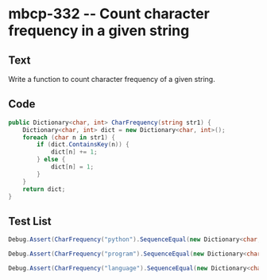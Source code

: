 # mbcp-332 -- Count character frequency in a given string

## Text

Write a function to count character frequency of a given string.

## Code

```csharp
public Dictionary<char, int> CharFrequency(string str1) {
    Dictionary<char, int> dict = new Dictionary<char, int>();
    foreach (char n in str1) {
        if (dict.ContainsKey(n)) {
            dict[n] += 1;
        } else {
            dict[n] = 1;
        }
    }
    return dict;
}
```

## Test List

```csharp
Debug.Assert(CharFrequency("python").SequenceEqual(new Dictionary<char, int>{{'p', 1}, {'y', 1}, {'t', 1}, {'h', 1}, {'o', 1}, {'n', 1}}));
```

```csharp
Debug.Assert(CharFrequency("program").SequenceEqual(new Dictionary<char, int> { { 'p', 1 }, { 'r', 2 }, { 'o', 1 }, { 'g', 1 }, { 'a', 1 }, { 'm', 1 } }));
```

```csharp
Debug.Assert(CharFrequency("language").SequenceEqual(new Dictionary<char, int>{{'l', 1}, {'a', 2}, {'n', 1}, {'g', 2}, {'u', 1}, {'e', 1}}));
```
